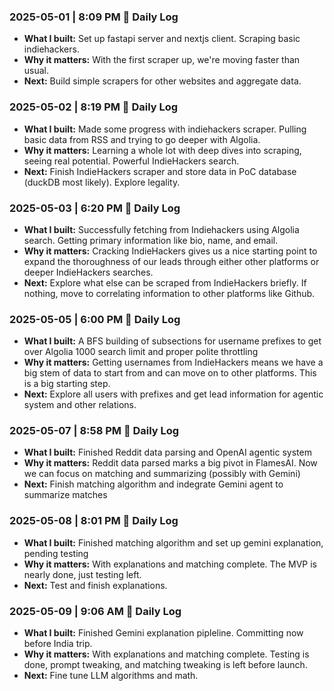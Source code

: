 ### 2025-05-01 | 8:09 PM 🧭 Daily Log

- **What I built:** Set up fastapi server and nextjs client. Scraping basic indiehackers.
- **Why it matters:** With the first scraper up, we're moving faster than usual.
- **Next:** Build simple scrapers for other websites and aggregate data.

### 2025-05-02 | 8:19 PM 🧭 Daily Log

- **What I built:** Made some progress with indiehackers scraper. Pulling basic data from RSS and trying to go deeper with Algolia.
- **Why it matters:** Learning a whole lot with deep dives into scraping, seeing real potential. Powerful IndieHackers search.
- **Next:** Finish IndieHackers scraper and store data in PoC database (duckDB most likely). Explore legality.

### 2025-05-03 | 6:20 PM 🧭 Daily Log

- **What I built:** Successfully fetching from Indiehackers using Algolia search. Getting primary information like bio, name, and email.
- **Why it matters:** Cracking IndieHackers gives us a nice starting point to expand the thoroughness of our leads through either other platforms or deeper IndieHackers searches.
- **Next:** Explore what else can be scraped from IndieHackers briefly. If nothing, move to correlating information to other platforms like Github.

### 2025-05-05 | 6:00 PM 🧭 Daily Log

- **What I built:** A BFS building of subsections for username prefixes to get over Algolia 1000 search limit and proper polite throttling
- **Why it matters:** Getting usernames from IndieHackers means we have a big stem of data to start from and can move on to other platforms. This is a big starting step.
- **Next:** Explore all users with prefixes and get lead information for agentic system and other relations.

### 2025-05-07 | 8:58 PM 🧭 Daily Log

- **What I built:** Finished Reddit data parsing and OpenAI agentic system
- **Why it matters:** Reddit data parsed marks a big pivot in FlamesAI. Now we can focus on matching and summarizing (possibly with Gemini)
- **Next:** Finish matching algorithm and indegrate Gemini agent to summarize matches

### 2025-05-08 | 8:01 PM 🧭 Daily Log

- **What I built:** Finished matching algorithm and set up gemini explanation, pending testing
- **Why it matters:** With explanations and matching complete. The MVP is nearly done, just testing left.
- **Next:** Test and finish explanations.

### 2025-05-09 | 9:06 AM 🧭 Daily Log

- **What I built:** Finished Gemini explanation pipleline. Committing now before India trip.
- **Why it matters:** With explanations and matching complete. Testing is done, prompt tweaking, and matching tweaking is left before launch.
- **Next:** Fine tune LLM algorithms and math.

